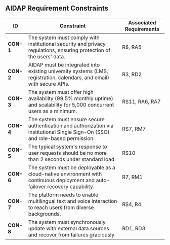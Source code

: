 <h2>AIDAP Requirement Constraints</h2>

<table>
  <thead>
    <tr>
      <th>ID</th>
      <th>Constraint</th>
      <th>Associated Requirements</th>
    </tr>
  </thead>
  <tbody>
    <tr><td><strong>CON-1</strong></td><td>The system must comply with institutional security and privacy regulations, ensuring protection of the users' data.</td><td>R8, RA5</td></tr>
    <tr><td><strong>CON-2</strong></td><td>AIDAP must be integrated into existing university systems (LMS, registration, calendars, and email) with secure APIs.</td><td>R3, RD2</td></tr>
    <tr><td><strong>CON-3</strong></td><td>The system must offer high availability (99.5% monthly uptime) and scalability for 5,000 concurrent users as a minimum.</td><td>RS11, RA6, RA7</td></tr>
    <tr><td><strong>CON-4</strong></td><td>The system must ensure secure authentication and authorization via institutional Single Sign-On (SSO) and role-based permission.</td><td>RS7, RM7</td></tr>
    <tr><td><strong>CON-5</strong></td><td>The typical system's response to user requests should be no more than 2 seconds under standard load.</td><td>RS10</td></tr>
    <tr><td><strong>CON-6</strong></td><td>The system must be deployable as a cloud-native environment with continuous deployment and auto-failover recovery capability.</td><td>R7, RM1</td></tr>
    <tr><td><strong>CON-7</strong></td><td>The platform needs to enable multilingual text and voice interaction to reach users from diverse backgrounds.</td><td>RS4, R4</td></tr>
    <tr><td><strong>CON-8</strong></td><td>The system must synchronously update with external data sources and recover from failures graciously.</td><td>RD1, RD3</td></tr>
  </tbody>
</table>

